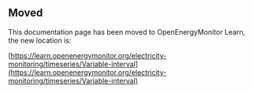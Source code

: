 ## Moved

This documentation page has been moved to OpenEnergyMonitor Learn, the new location is:

[https://learn.openenergymonitor.org/electricity-monitoring/timeseries/Variable-interval](https://learn.openenergymonitor.org/electricity-monitoring/timeseries/Variable-interval)
